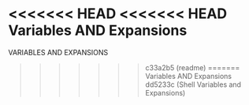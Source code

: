 <<<<<<< HEAD
<<<<<<< HEAD
Variables AND Expansions
=======
VARIABLES AND EXPANSIONS
>>>>>>> c33a2b5 (readme)
=======
Variables AND Expansions
>>>>>>> dd5233c (Shell Variables and Expansions)
